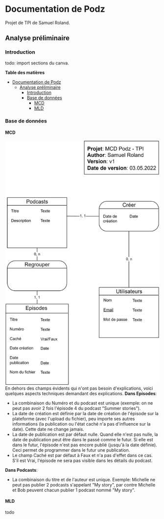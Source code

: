 # Documentation de Podz
Projet de TPI de Samuel Roland.

## Analyse préliminaire
### Introduction
todo: import sections du canva.

**Table des matières**
- [Documentation de Podz](#documentation-de-podz)
  - [Analyse préliminaire](#analyse-préliminaire)
    - [Introduction](#introduction)
    - [Base de données](#base-de-données)
      - [MCD](#mcd)
      - [MLD](#mld)


### Base de données
#### MCD
![MCD](MCD.png)
En dehors des champs évidents qui n'ont pas besoin d'explications, voici quelques aspects techniques demandant des explications.
**Dans Episodes**:
- La combinaison du Numéro et du podcast est unique (exemple: on ne peut pas avoir 2 fois l'épisode 4 du podcast "Summer stories").
- La date de création est définie par la date de création de l'épisode sur la plateforme (avec l'upload du fichier), peu importe ses autres informations (la publication ou l'état caché n'a pas d'influence sur la date). Cette date ne change jamais.
- La date de publication est par défaut nulle. Quand elle n'est pas nulle, la date de publication peut être dans le passé comme le futur. Si elle est dans le futur, l'épisode n'est pas encore publié (jusqu'à la date définie). Ceci permet de programmer dans le futur une publication.
- Le champ Caché est par défaut à Faux et n'a pas d'effet dans ce cas. S'il est Vrai, l'épisode ne sera pas visible dans les détails du podcast.

**Dans Podcasts**:
- La combinaison du titre et de l'auteur est unique. Exemple: Michelle ne peut pas publier 2 podcasts s'appelant "My story", par contre Michelle et Bob peuvent chacun publier 1 podcast nommé "My story".

#### MLD
todo